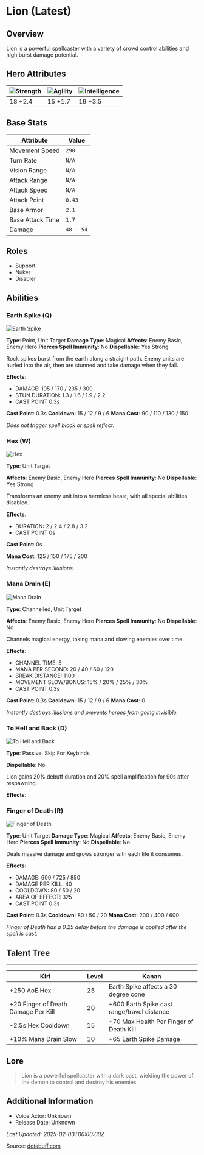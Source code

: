 # Lion (Latest)

## Overview
Lion is a powerful spellcaster with a variety of crowd control abilities and high burst damage potential.

## Hero Attributes
| ![Strength](https://www.dotabuff.com/assets/hero_str-c4c83daf6344eee5758e6634a6535394cdcf03a9a8292076260cbe42b76d1b4c.png) | ![Agility](https://www.dotabuff.com/assets/hero_agi-f7c48b4a53d1a3f879d97d7afce7326b01d4a1a053fec8ea922ac6bbbe7947d7.png) | ![Intelligence](https://www.dotabuff.com/assets/hero_int-b590a71ef3df24fd995abacac069e7dbf3ee126cc67d6969bb3bea8034124232.png) |
|------------------------|------------------------|----------------------------|
| 18 +2.4             | 15 +1.7              | 19 +3.5            |

## Base Stats
| Attribute | Value |
|-----------|-------|
| Movement Speed | `290` |
| Turn Rate | `N/A` |
| Vision Range | `N/A` |
| Attack Range | `N/A` |
| Attack Speed | `N/A` |
| Attack Point | `0.43` |
| Base Armor | `2.1` |
| Base Attack Time | `1.7` |
| Damage | `48 - 54` |

## Roles
- Support
- Nuker
- Disabler

## Abilities
### Earth Spike (Q)
![Earth Spike](https://www.dotabuff.com/assets/skills/lion-earth-spike-5044-78110fda869429bb071c903f9f0548133bd69f4dfb037ba427434de2d70eb7d2.jpg)

**Type**: Point, Unit Target
**Damage Type**: Magical
**Affects**: Enemy Basic, Enemy Hero
**Pierces Spell Immunity**: No
**Dispellable**: Yes Strong

Rock spikes burst from the earth along a straight path. Enemy units are hurled into the air, then are stunned and take damage when they fall.

**Effects**:
- DAMAGE: 105 / 170 / 235 / 300
- STUN DURATION: 1.3 / 1.6 / 1.9 / 2.2
- CAST POINT 0.3s

**Cast Point**: 0.3s
**Cooldown**: 15 / 12 / 9 / 6
**Mana Cost**: 90 / 110 / 130 / 150

*Does not trigger spell block or spell reflect.*

### Hex (W)
![Hex](https://www.dotabuff.com/assets/skills/lion-hex-5045-30a0e16fe10f119ca658d76c20704af818623221396ee2a3b818781f18d69231.jpg)

**Type**: Unit Target

**Affects**: Enemy Basic, Enemy Hero
**Pierces Spell Immunity**: No
**Dispellable**: Yes Strong

Transforms an enemy unit into a harmless beast, with all special abilities disabled.

**Effects**:
- DURATION: 2 / 2.4 / 2.8 / 3.2
- CAST POINT 0s

**Cast Point**: 0s

**Mana Cost**: 125 / 150 / 175 / 200

*Instantly destroys illusions.*

### Mana Drain (E)
![Mana Drain](https://www.dotabuff.com/assets/skills/lion-mana-drain-5046-d7c24cc862ee420845cacbd1d0b31eba3e24c93829dea27024033a9a57b21034.jpg)

**Type**: Channelled, Unit Target

**Affects**: Enemy Basic, Enemy Hero
**Pierces Spell Immunity**: No
**Dispellable**: No

Channels magical energy, taking mana and slowing enemies over time.

**Effects**:
- CHANNEL TIME: 5
- MANA PER SECOND: 20 / 40 / 60 / 120
- BREAK DISTANCE: 1100
- MOVEMENT SLOW/BONUS: 15% / 20% / 25% / 30%
- CAST POINT 0.3s

**Cast Point**: 0.3s
**Cooldown**: 15 / 12 / 9 / 6
**Mana Cost**: 0

*Instantly destroys illusions and prevents heroes from going invisible.*

### To Hell and Back (D)
![To Hell and Back](https://www.dotabuff.com/assets/skills/default-5a612c460046882c6741f2fd3db0f48ae721d557d613f3dc4db7262a1bd5864a.jpg)

**Type**: Passive, Skip For Keybinds



**Dispellable**: No

Lion gains 20% debuff duration and 20% spell amplification for 90s after respawning.

**Effects**:








### Finger of Death (R)
![Finger of Death](https://www.dotabuff.com/assets/skills/lion-finger-of-death-5047-ca0811b1cab9deae3d0ae12ae6505a69656ca07aaf44eb2dd4ee211f5078c8c4.jpg)

**Type**: Unit Target
**Damage Type**: Magical
**Affects**: Enemy Basic, Enemy Hero
**Pierces Spell Immunity**: No
**Dispellable**: No

Deals massive damage and grows stronger with each life it consumes.

**Effects**:
- DAMAGE: 600 / 725 / 850
- DAMAGE PER KILL: 40
- COOLDOWN: 80 / 50 / 20
- AREA OF EFFECT: 325
- CAST POINT 0.3s

**Cast Point**: 0.3s
**Cooldown**: 80 / 50 / 20
**Mana Cost**: 200 / 400 / 600

*Finger of Death has a 0.25 delay before the damage is applied after the spell is cast.*


## Talent Tree
------------
Kiri | Level | Kanan
------|--------|-------
+250 AoE Hex | 25 | Earth Spike affects a 30 degree cone
+20 Finger of Death Damage Per Kill | 20 | +600 Earth Spike cast range/travel distance
-2.5s Hex Cooldown | 15 | +70 Max Health Per Finger of Death Kill
+10% Mana Drain Slow | 10 | +65 Earth Spike Damage

## Lore
> Lion is a powerful spellcaster with a dark past, wielding the power of the demon to control and destroy his enemies.

## Additional Information
- Voice Actor: Unknown
- Release Date: Unknown

_Last Updated: 2025-02-03T00:00:00Z_

Source: [dotabuff.com](https://www.dotabuff.com/heroes/lion/abilities)
